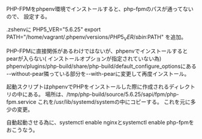 PHP-FPMをphpenv環境でインストールすると、php-fpmのパスが通ってないので、
設定する。

.zshenvに
PHP5_VER="5.6.25"
export PATH="/home/vagrant/.phpenv/versions/${PHP5_VER}/sbin:$PATH"
を追加。

PHP-FPMに直接関係があるわけではないが、phpenvでインストールするとpearが入らない(
インストールオプションが指定されていない為)
phpenv/plugins/php-build/share/php-build/default_configure_optionsにある
--without-pear隣っている部分を--with-pearに変更して再度インストール。

起動スクリプトはphpenvでPHPをインストールした際に作成されるディレクトリの中にある。
場所は、/tmp/php-build/source/5.6.25/sapi/fpm/php-fpm.service
これを/usr/lib/systemd/systemの中にコピーする。
これを元に多少の変更。

自動起動させる為に、systemctl enable nginxとsystemctl enable php-fpmをおこうなう。